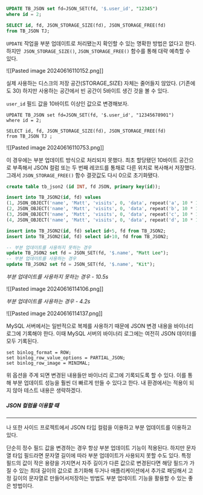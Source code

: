 
```sql
UPDATE TB_JSON set fd=JSON_SET(fd, '$.user_id', "12345") 
where id = 2;

SELECT id, fd, JSON_STORAGE_SIZE(fd), JSON_STORAGE_FREE(fd)
from TB_JSON TJ;
```

`UPDATE` 작업을 부분 업데이트로 처리됐는지 확인할 수 있는 명확한 방법은 없다고 한다. 하지만` JSON_STORAGE_SIZE()`, `JSON_STORAGE_FREE()` 함수를 통해 대략 예측할 수 있다.

![[Pasted image 20240616110152.png]]

실제 사용하는 디스크의 저장 공간(STORAGE_SIZE) 자체는 줄어들지 않았다. (기존에도 30) 하지만 사용하는 공간에서 빈 공간이 5바이트 생긴 것을 볼 수 있다.


`user_id` 필드 값을 10바이트 이상인 값으로 변경해보자.

```
UPDATE TB_JSON set fd=JSON_SET(fd, '$.user_id', "12345678901")
where id = 2;

SELECT id, fd, JSON_STORAGE_SIZE(fd), JSON_STORAGE_FREE(fd)
from TB_JSON TJ ;
```

![[Pasted image 20240616110753.png]]

이 경우에는 부분 업데이트 방식으로 처리되지 못했다. 최초 할당됐던 10바이트 공간으로 부족해서 JSON 컬럼 또는 두 번째 레코드를 통채로 다른 위치로 복사해서 저장했다. 그래서 `JSON_STORAGE_FREE()` 함수 결괏값도 다시 0으로 초기화됐다.

```sql
create table tb_json2 (id INT, fd JSON, primary key(id));

insert into TB_JSON2(id, fd) values
(1, JSON_OBJECT('name', 'Matt', 'visits', 0, 'data', repeat('a', 10 * 1000 * 1000))),
(2, JSON_OBJECT('name', 'Matt', 'visits', 0, 'data', repeat('b', 10 * 1000 * 1000))),
(3, JSON_OBJECT('name', 'Matt', 'visits', 0, 'data', repeat('c', 10 * 1000 * 1000))),
(4, JSON_OBJECT('name', 'Matt', 'visits', 0, 'data', repeat('d', 10 * 1000 * 1000)));

insert into TB_JSON2(id, fd) select id+5, fd from TB_JSON2;
insert into TB_JSON2(id, fd) select id+10, fd from TB_JSON2;

-- 부분 업데이트를 사용하지 못하는 경우
update TB_JSON2 set fd = JSON_SET(fd, '$.name', "Matt Lee");
-- 부분 업데이트를 사용하는 경우
update TB_JSON2 set fd = JSON_SET(fd, '$.name', "Kit");
```

*부분 업데이트를 사용하지 못하는 경우 - 10.5s*  

![[Pasted image 20240616114106.png]]

*부분 업데이트를 사용하는 경우 - 4.2s*

![[Pasted image 20240616114137.png]]

MySQL 서버에서는 일반적으로 복제를 사용하기 때문에 JSON 변경 내용을 바이너리 로그에 기록해야 한다. 이때 MySQL 서버의 바이너리 로그에는 여전히 JSON 데이터를 모두 기록된다.

```
set binlog_format = ROW;
set binlog_row_value_options = PARTIAL_JSON;
set binlog_row_image = MINIMAL;
```

위 옵션을 주게 되면 변경된 내용들만 바이너리 로그에 기록되도록 할 수 있다. 이를 통해 부분 업데이트 성능을 훨씬 더 빠르게 만들 수 있다고 한다. 내 환경에서는 적용이 되지 않아 테스트 내용은 생략하겠다.

##### JSON 컬럼을 이용할 때
---
나 또한 사이드 프로젝트에서 JSON 타입 컬럼을 이용하고 부분 업데이트를 이용하고 있다.

단순히 정수 필드 값을 변경하는 경우 항상 부분 업데이트 기능이 적용된다. 하지만 문자열 타입 필드라면 문자열 길이에 따라 부분 업데이트가 사용되지 못할 수도 있다. 특정 필드의 값이 작은 용량을 가지면서 자주 길이가 다른 값으로 변경된다면 해당 필드가 가질 수 있는 최대 길이의 값으로 초기화해 두거나 애플리케이션에서 추가로 패딩해서 고정 길이의 문자열로 만들어서저장하는 방법도 부분 업데이트 기능을 활용할 수 있는 좋은 방법이다.
